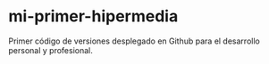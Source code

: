 # mi-primer-hipermedia
Primer código de versiones desplegado en Github para el desarrollo personal y profesional.
